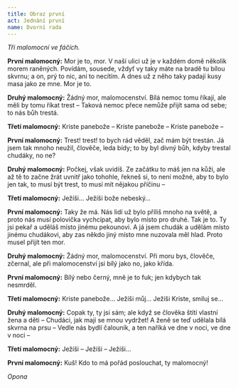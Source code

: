 ```yaml
---
title: Obraz první
act: Jednání první
name: Dvorní rada
---
```


_Tři malomocní ve fáčích._

**První malomocný:**
Mor je to, mor.
V naší ulici už je v každém domě několik morem raněných.
Povídám, sousede, vždyť vy taky máte na bradě tu bílou skvrnu; a on, prý to nic, ani to necítím.
A dnes už z něho taky padají kusy masa jako ze mne.
Mor je to.

**Druhý malomocný:**
Žádný mor, malomocenství.
Bílá nemoc tomu říkají, ale měli by tomu říkat trest – Taková nemoc přece nemůže přijít sama od sebe; to nás bůh trestá.

**Třetí malomocný:**
Kriste panebože – Kriste panebože – Kriste panebože –

**První malomocný:**
Trest!
trest!
to bych rád věděl, zač mám být trestán.
Já jsem tak mnoho neužil, člověče, leda bídy; to by byl divný bůh, kdyby trestal chudáky, no ne?

**Druhý malomocný:**
Počkej, však uvidíš.
Ze začátku to máš jen na kůži, ale až tě to začne žrát uvnitř jako tohohle, řekneš si, to není možné, aby to bylo jen tak, to musí být trest, to musí mít nějakou příčinu –

**Třetí malomocný:**
Ježíši…
Ježíši bože nebeský…

**První malomocný:**
Taky že má.
Nás lidí už bylo příliš mnoho na světě, a proto nás musí polovička vychcípat, aby bylo místo pro druhé.
Tak je to.
Ty jsi pekař a uděláš místo jinému pekounovi.
A já jsem chudák a udělám místo jinému chudákovi, aby zas někdo jiný místo mne nuzovala měl hlad.
Proto musel přijít ten mor.

**Druhý malomocný:**
Žádný mor, malomocenství.
Při moru bys, člověče, zčernal, ale při malomocenství jsi bílý jako no, jako křída.

**První malomocný:**
Bílý nebo černý, mně je to fuk; jen kdybych tak nesmrděl.

**Třetí malomocný:**
Kriste panebože…
Ježíši můj…
Ježíši Kriste, smiluj se…

**Druhý malomocný:**
Copak ty, ty jsi sám; ale když se člověka štítí vlastní žena a děti – Chudáci, jak mají se mnou vydržet!
A ženě se teď udělala bílá skvrna na prsu – Vedle nás bydlí čalouník, a ten naříká ve dne v noci, ve dne v noci –

**Třetí malomocný:**
Ježíši – Ježíši – Ježíši…

**První malomocný:**
Kuš!
Kdo to má pořád poslouchat, ty malomocný!

_Opona_
